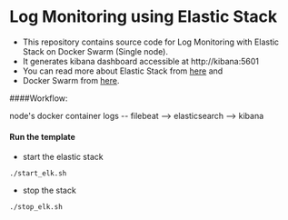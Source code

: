 # Log Monitoring using Elastic Stack

* This repository contains source code for Log Monitoring  with Elastic Stack on Docker Swarm (Single node).
* It generates kibana dashboard accessible at http://kibana:5601
* You can read more about Elastic Stack from [here](https://www.elastic.co/) and
* Docker Swarm from [here](https://docs.docker.com/engine/swarm/). 

####Workflow:

node's docker container logs  -- filebeat -->  elasticsearch  -->  kibana


#### Run the template
  - start the elastic stack
  ```
  ./start_elk.sh
  ```
  - stop the stack
  ```
  ./stop_elk.sh
  ```

